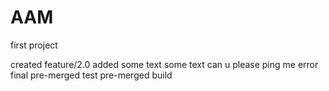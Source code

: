 # AAM

first project

created feature/2.0
added some text
some text
can u please ping me error
final pre-merged test
pre-merged build